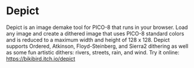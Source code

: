 # Depict
Depict is an image demake tool for PICO-8 that runs in your browser.  Load any image and create a dithered image that uses PICO-8 standard colors and is reduced to a maximum width and height of 128 x 128. Depict supports Ordered, Atkinson, Floyd-Steinberg, and Sierra2 dithering as well as some fun artistic dithers: rivers, streets, rain, and wind. Try it online: https://bikibird.itch.io/depict

